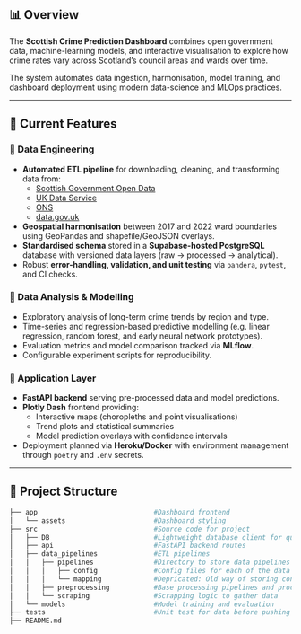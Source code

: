 
## 📊 Overview

The **Scottish Crime Prediction Dashboard** combines open government data, machine-learning models, and interactive visualisation to explore how crime rates vary across Scotland’s council areas and wards over time.  

The system automates data ingestion, harmonisation, model training, and dashboard deployment using modern data-science and MLOps practices.

---

## 🚀 Current Features

### 🔹 Data Engineering
- **Automated ETL pipeline** for downloading, cleaning, and transforming data from:
  - [Scottish Government Open Data](https://statistics.gov.scot/)
  - [UK Data Service](https://ukdataservice.ac.uk/)
  - [ONS](https://www.ons.gov.uk/)
  - [data.gov.uk](https://data.gov.uk/)
- **Geospatial harmonisation** between 2017 and 2022 ward boundaries using GeoPandas and shapefile/GeoJSON overlays.
- **Standardised schema** stored in a **Supabase-hosted PostgreSQL** database with versioned data layers (raw → processed → analytical).
- Robust **error-handling, validation, and unit testing** via `pandera`, `pytest`, and CI checks.

### 🔹 Data Analysis & Modelling
- Exploratory analysis of long-term crime trends by region and type.  
- Time-series and regression-based predictive modelling (e.g. linear regression, random forest, and early neural network prototypes).  
- Evaluation metrics and model comparison tracked via **MLflow**.  
- Configurable experiment scripts for reproducibility.

### 🔹 Application Layer
- **FastAPI backend** serving pre-processed data and model predictions.  
- **Plotly Dash** frontend providing:
  - Interactive maps (choropleths and point visualisations)
  - Trend plots and statistical summaries
  - Model prediction overlays with confidence intervals
- Deployment planned via **Heroku/Docker** with environment management through `poetry` and `.env` secrets.

---

## 🧱 Project Structure

```bash
├── app                             #Dashboard frontend
│   └── assets                      #Dashboard styling
├── src                             #Source code for project
│   ├── DB                          #Lightweight database client for querying and updating database
│   ├── api                         #FastAPI backend routes
│   ├── data_pipelines              #ETL pipelines
│   │   ├── pipelines               #Directory to store data pipelines
│   │   │   ├── config              #Config files for each of the data sources to store metadata
│   │   │   └── mapping             #Depricated: Old way of storing config
│   │   ├── preprocessing           #Base processing pipelines and processing functions
│   │   └── scraping                #Scrapping logic to gather data
│   └── models                      #Model training and evaluation
├── tests                           #Unit test for data before pushing to DB
├── README.md

